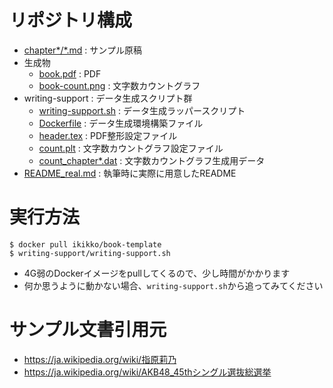 # リポジトリ構成

* [chapter*/*.md](chapter1/1_1_sashihara.md) : サンプル原稿
* 生成物
  * [book.pdf](book.pdf) : PDF
  * [book-count.png](book-count.png) : 文字数カウントグラフ
* writing-support : データ生成スクリプト群
  * [writing-support.sh](writing-support/writing-support.sh) : データ生成ラッパースクリプト
  * [Dockerfile](writing-support/Dockerfile) : データ生成環境構築ファイル
  * [header.tex](writing-support/header.tex) : PDF整形設定ファイル
  * [count.plt](writing-support/count.plt) : 文字数カウントグラフ設定ファイル
  * [count_chapter*.dat](writing-support/count_chapter1.dat) : 文字数カウントグラフ生成用データ
* [README_real.md](README_real.md) : 執筆時に実際に用意したREADME

# 実行方法

```
$ docker pull ikikko/book-template
$ writing-support/writing-support.sh
```

* 4G弱のDockerイメージをpullしてくるので、少し時間がかかります
* 何か思うように動かない場合、`writing-support.sh`から追ってみてください

# サンプル文書引用元

* https://ja.wikipedia.org/wiki/指原莉乃
* https://ja.wikipedia.org/wiki/AKB48_45thシングル選抜総選挙
